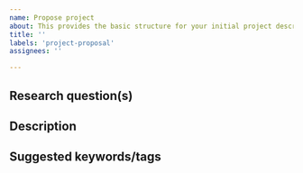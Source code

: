 ```yaml
---
name: Propose project
about: This provides the basic structure for your initial project description.
title: ''
labels: 'project-proposal'
assignees: ''

---
```

<!-- Make the title of the issue the title of your project -->

## Research question(s)
<!-- The basic research question(s) your project will attempt to answer -->

## Description
<!-- Describe the main idea and context of your project in a few sentences -->

## Suggested keywords/tags
<!-- Add some keywords that would apply to your project -->

